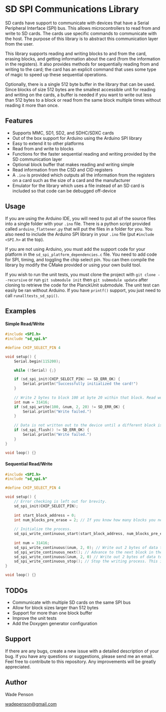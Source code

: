 # SD SPI Communications Library
SD cards have support to communicate with devices that have a Serial Peripheral Interface (SPI) bus. This allows microcontrollers to read from and write to SD cards. The cards use specific commands to communicate with the host. The purpose of this library is to abstract this communication layer from the user.

This library supports reading and writing blocks to and from the card, erasing blocks, and getting information about the card (from the information in the registers). It also provides methods for sequentially reading from and writing to the card; the card has an explicit command that uses some type of magic to speed up these sequential operations.

Optionally, there is a single 512 byte buffer in the library that can be used. Since blocks of size 512 bytes are the smallest accessible unit for reading and writing on the cards, a buffer is needed if you want to write out less than 512 bytes to a block or read from the same block multiple times without reading it more than once.

## Features
- Supports MMC, SD1, SD2, and SDHC/SDXC cards
- Out of the box support for Arduino using the Arduino SPI library
- Easy to extend it to other platforms
- Read from and write to blocks
- Functions for the faster sequential reading and writing provided by the SD communication layer
- Optional block buffer that makes reading and writing simple
- Read information from the CSD and CID registers
- A `.ino` is provided which outputs all the information from the registers on a card such as the size of a card and the manufacturer
- Emulator for the library which uses a file instead of an SD card is included so that code can be debugged off-device

## Usage
If you are using the Arduino IDE, you will need to put all of the source files into a single folder with your `.ino` file. There is a python script provided called `arduino_flattener.py` that will put the files in a folder for you. You also need to include the Arduino SPI library in your `.ino` file (put `#include <SPI.h>` at the top).

If you are not using Arduino, you must add the support code for your platform in the `sd_spi_platform_dependencies.c` file. You need to add code for SPI, timing, and toggling the chip select pin. You can then compile the library by modify the CMake provided or using your own build tool.

If you wish to run the unit tests, you must clone the project with `git clone --recursive` or run `git submodule init` then `git submodule update` after cloning to retrieve the code for the PlanckUnit submodule. The unit test can easily be ran without Arduino. If you have `printf()` support, you just need to call `runalltests_sd_spi()`.

## Examples
#### Simple Read/Write
```C
#include <SPI.h>
#include "sd_spi.h"

#define CHIP_SELECT_PIN 4

void setup() {
    Serial.begin(115200);

	while (!Serial) {;}

    if (sd_spi_init(CHIP_SELECT_PIN) == SD_ERR_OK) {
        Serial.println("Successfully initialized the card!")
    }
    
    // Write 2 bytes to block 100 at byte 20 within that block. Read works in the same fashion.
    int num = 31416;
    if (sd_spi_write(100, &num, 2, 20) != SD_ERR_OK) {
        Serial.println("Write failed.")
    }
    
    // Data is not written out to the device until a different block is read or until we explicitly call flush.
    if (sd_spi_flush() != SD_ERR_OK) {
        Serial.println("Write failed.")
    }
}

void loop() {}
```

#### Sequential Read/Write
```C
#include <SPI.h>
#include "sd_spi.h"

#define CHIP_SELECT_PIN 4

void setup() {
    // Error checking is left out for brevity.
    sd_spi_init(CHIP_SELECT_PIN);
    
    int start_block_address = 0;
    int num_blocks_pre_erase = 2; // If you know how many blocks you need, you can specify how many you would like pre-erased to speed up writing.
    
    // Initialize the process.
    sd_spi_write_continuous_start(start_block_address, num_blocks_pre_erase);
    
    int num = 31416;
    sd_spi_write_continuous(&num, 2, 0); // Write out 2 bytes of data to the first block in the sequence at the first byte in the block.
    sd_spi_write_continuous_next(); // Advance to the next block in the sequence.
    sd_spi_write_continuous(&num, 2, 0) // Write out 2 bytes of data to the second block in the sequence at the first byte in the block.
    sd_spi_write_continuous_stop(); // Stop the writing process. This implicitly flushes the buffer to the card.
}

void loop() {}
```

## TODOs
- Communicate with multiple SD cards on the same SPI bus
- Allow for block sizes larger than 512 bytes
- Support for more than one block buffer
- Improve the unit tests
- Add the Doxygen generator configuration

## Support
If there are any bugs, create a new issue with a detailed description of your bug. If you have any questions or suggestions, please send me an email. Feel free to contribute to this repository. Any improvements will be greatly appreciated.

## Author
Wade Penson

wadepenson@gmail.com
